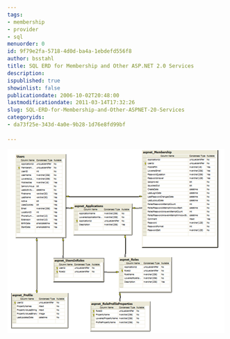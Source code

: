 ```yaml
---
tags:
- membership
- provider
- sql
menuorder: 0
id: 9f79e2fa-5718-4d0d-ba4a-1ebdefd556f8
author: bsstahl
title: SQL ERD for Membership and Other ASP.NET 2.0 Services
description: 
ispublished: true
showinlist: false
publicationdate: 2006-10-02T20:48:00
lastmodificationdate: 2011-03-14T17:32:26
slug: SQL-ERD-for-Membership-and-Other-ASPNET-20-Services
categoryids:
- da73f25e-343d-4a0e-9b28-1d76e8fd99bf

---
```

![Entity-Relationship Diagram for the Microsoft ASP.NET Membership Provider](/images/MembershipERD_500x424.png)
